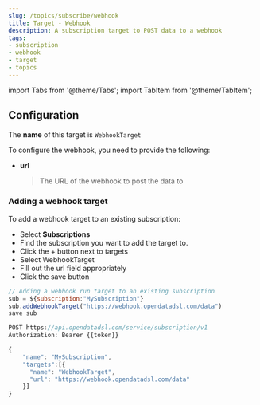 ```yaml
---
slug: /topics/subscribe/webhook
title: Target - Webhook
description: A subscription target to POST data to a webhook
tags:
- subscription
- webhook
- target
- topics
---
```


import Tabs from '@theme/Tabs';
import TabItem from '@theme/TabItem';

## Configuration

The **name** of this target is ```WebhookTarget```

To configure the webhook, you need to provide the following:
* **url**
  > The URL of the webhook to post the data to

### Adding a webhook target

To add a webhook target to an existing subscription:

<Tabs groupId="tool">
<TabItem value="portal" label="Web Portal" default>

* Select **Subscriptions**
* Find the subscription you want to add the target to.
* Click the + button next to targets
* Select WebhookTarget
* Fill out the url field appropriately
* Click the save button


</TabItem>
<TabItem value="odsl" label="OpenDataDSL">

```js
// Adding a webhook run target to an existing subscription
sub = ${subscription:"MySubscription"}
sub.addWebhookTarget("https://webhook.opendatadsl.com/data")
save sub
```

</TabItem>
<TabItem value="rest" label="REST API">

```js
POST https://api.opendatadsl.com/service/subscription/v1
Authorization: Bearer {{token}}

{
    "name": "MySubscription",
    "targets":[{
      "name": "WebhookTarget",
      "url": "https://webhook.opendatadsl.com/data"
    }]
}
```

</TabItem>
</Tabs>

